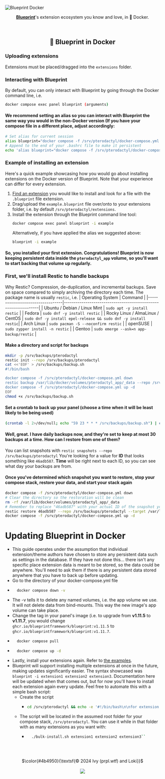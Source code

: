 <!-- Header -->
![Blueprint Docker](https://github.com/BlueprintFramework/docker/assets/103201875/f1c39e6e-afb0-4e24-abd3-508ec883d66b)
<p align="center"><a href="https://github.com/BlueprintFramework/main"><b>Blueprint</b></a>'s extension ecosystem you know and love, in 🐳 Docker.</p>

<!-- Information -->
<br/><h2 align="center">🐳 Blueprint in Docker</h2>

### Uploading extensions
Extensions must be placed/dragged into the `extensions` folder.

### Interacting with Blueprint
By default, you can only interact with Blueprint by going through the Docker command line, i.e.
```bash
docker compose exec panel blueprint (arguments)
```

#### We recommend setting an alias so you can interact with Blueprint the same way you would in the non-Docker version (If you have your compose file in a different place, adjust accordingly:
```bash
# Set alias for current session
alias blueprint="docker compose -f /srv/pterodactyl/docker-compose.yml exec panel blueprint"
# Append to the end of your .bashrc file to make it persistent
echo 'alias blueprint="docker compose -f /srv/pterodactyl/docker-compose.yml exec panel blueprint"' >> ~/.bashrc
```

### Example of installing an extension
Here's a quick example showcasing how you would go about installing extensions on the Docker version of Blueprint. Note that your experience can differ for every extension.
  1. [Find an extension](https://blueprint.zip/browse) you would like to install and look for a file with the `.blueprint` file extension.
  2. Drag/upload the `example.blueprint` file over/onto to your extensions folder, i.e. by default `/srv/pterodactyl/extensions`.
  3. Install the extension through the Blueprint command line tool:
     ```bash
     docker compose exec panel blueprint -i example
     ```
     Alternatively, if you have applied the alias we suggested above:
     ```bash
     blueprint -i example
     ```

#### So, you installed your first extension. Congratulations! Blueprint is now keeping persistent data inside the `pterodactyl_app` volume, so you'll want to start backing that volume up regularly.

### First, we'll install Restic to handle backups
Why Restic? Compression, de-duplication, and incremental backups. Save on space compared to simply archiving the directory each time.
The package name is usually `restic`, i.e.
| Operating System                 | Command                                                         |
|----------------------------------|-----------------------------------------------------------------|
| Ubuntu / Debian / Linux Mint     | `sudo apt -y install restic`                                    |
| Fedora                           | `sudo dnf -y install restic`                                    |
| Rocky Linux / AlmaLinux / CentOS | `sudo dnf -y install epel-release && sudo dnf -y install restic`|
| Arch Linux                       | `sudo pacman -S --noconfirm restic`                             |
| openSUSE                         | `sudo zypper install -n restic`                                 |
| Gentoo                           | `sudo emerge --ask=n app-backup/restic`                         |

#### Make a directory and script for backups
```bash
mkdir -p /srv/backups/pterodactyl
restic init --repo /srv/backups/pterodactyl
cat <<'EOF' > /srv/backups/backup.sh
#!/bin/bash

docker compose -f /srv/pterodactyl/docker-compose.yml down
restic backup /var/lib/docker/volumes/pterodactyl_app/_data --repo /srv/backups/pterodactyl
docker compose -f /srv/pterodactyl/docker-compose.yml up -d
EOF
chmod +x /srv/backups/backup.sh
```

#### Set a crontab to back up your panel (choose a time when it will be least likely to be being used)
```bash
(crontab -l 2>/dev/null; echo "59 23 * * * /srv/backups/backup.sh") | crontab -
```

#### Well, great. I have daily backups now, and they're set to keep at most 30 backups at a time. How can I restore from one of them?
You can list snapshots with ``restic snapshots --repo /srv/backups/pterodactyl``
You're looking for a value for **ID** that looks something like ``46adb587``. **Time** will be right next to each ID, so you can see what day your backups are from.

#### Once you've determined which snapshot you want to restore, stop your compose stack, restore your data, and start your stack again
```bash
docker compose -f /srv/pterodactyl/docker-compose.yml down
# Clear the directory so the restoration will be clean
rm -rf /var/lib/docker/volumes/pterodactyl_app/_data
# Remember to replace "46adb587" with your actual ID of the snapshot you want to restore
restic restore 46adb587 --repo /srv/backups/pterodactyl --target /var/lib/docker/volumes/pterodactyl_app/_data
docker compose -f /srv/pterodactyl/docker-compose.yml up -d
```

# Updating Blueprint in Docker
- This guide operates under the assumption that individual extension/theme authors have chosen to store any persistent data such as settings in the database. If they have not done this... there isn't any specific place extension data is meant to be stored, so the data could be anywhere. You'll need to ask them if there is any persistent data stored anywhere that you have to back up before updating.
- Go to the directory of your docker-compose.yml file
- ```bash
    docker compose down -v
  ```
- The -v tells it to delete any named volumes, i.e. the app volume we use. It will not delete data from bind-mounts. This way the new image's app volume can take place.
- Change the tag in your panel's image (i.e. to upgrade from **v1.11.5** to **v1.11.7**, you would change ``ghcr.io/blueprintframework/blueprint:v1.11.5`` to ``ghcr.io/blueprintframework/blueprint:v1.11.7``.
- ```bash
    docker compose pull
  ```
- ```bash
    docker compose up -d
  ```
- Lastly, install your extensions again. Refer to [the examples](<https://github.com/BlueprintFramework/docker?tab=readme-ov-file#example-of-installing-an-extension>).
- Blueprint will support installing multiple extensions at once in the future, making updates significantly easier. The syntax showcased was ``blueprint -i extension1 extension2 extension3``. Documentation here will be updated when that comes out, but for now you'll have to install each extension again every update. Feel free to automate this with a simple bash script:
  - Create the script
    - ```bash
      cd /srv/pterodactyl && echo -e '#!/bin/bash\n\nfor extension in "$@"\ndo\n    docker compose exec panel blueprint -i "$extension"\ndone' > bulk-install.sh && chmod +x bulk-install.sh
      ```
  - The script will be located in the assumed root folder for your compose stack, ``/srv/pterodactyl``. You can use it while in that folder with as many extensions as you want with:
    - ```bash
        ./bulk-install.sh extension1 extension2 extension3``
      ```
<!-- copyright footer -->
<br/><br/>
<p align="center">
  $\color{#4b4950}{\textsf{© 2024 Ivy (prpl.wtf) and Loki}}$
  <br/><br/><img src="https://github.com/BlueprintFramework/docker/assets/103201875/68a6038e-4922-4e1a-b1d4-f58a4c5db397"/>
</p>

